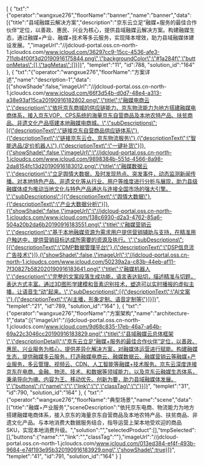 [
	{
		"txt":"{\"operator\":\"wangxue276\",\"floorName\":\"banner\",\"name\":\"banner\",\"data\":[{\"title\":\"县域融媒云解决方案\",\"description\":\"京东云立足“融媒+服务的最佳合作伙伴”定位，以善政、惠民、兴业为核心，提供县域融媒云解决方案。构建融媒生态，通过融媒+产业、融媒+技术等多云服务，实现降本增效，助力县域融媒体建设发展。\",\"imageUrl\":\"//jdcloud-portal.oss.cn-north-1.jcloudcs.com/www.jcloud.com/36297cc9-15cc-4536-afe3-711db4f00f3d20190916175844.png\",\"backgroundColor\":\"#1a284f\",\"buttonMetas\":[],\"tagMetas\":[]}]}",
		"templet":"11",
		"id":788,
		"solution_id":"164"
	},
	{
		"txt":"{\"operator\":\"wangxue276\",\"floorName\":\"方案详述\",\"name\":\"description-1\",\"data\":[{\"showShade\":false,\"imageUrl\":\"//jdcloud-portal.oss.cn-north-1.jcloudcs.com/www.jcloud.com/66f3d54b-d0d7-48e4-a313-a38e93af15ca20190916182802.png\",\"title\":\"融媒电商云\",\"description\":\"依托京东商城的供应链能力、京东物流能力为地方搭建融媒电商体系，接入京东VOP、CPS系统的海量京东自营商品及本地农特产品、扶贫商品、非遗文化产品搭建本地融媒电商城。\",\"subDescriptions\":[{\"descriptionText\":\"链接京东自营商品供应链体系\"},{\"descriptionText\":\"链接京东云仓、京东物流服务\"},{\"descriptionText\":\"智能选品/定价机器人\"},{\"descriptionText\":\"一键补货\"}]},{\"showShade\":false,\"imageUrl\":\"//jdcloud-portal.oss.cn-north-1.jcloudcs.com/www.jcloud.com/9898384b-551d-4566-8a98-2da8154fc13d20190916183012.png\",\"title\":\"融媒数据云\",\"description\":\"立足舆情大数据，及时发现热点、突发事件，动态监测新闻传播。对本地特色产品、非遗文化等从行业、用户等维度进行分析与展现，助力县级融媒体成为推动当地文化与特色产品通达与连接全国市场的强大引擎。\",\"subDescriptions\":[{\"descriptionText\":\"舆情大数据\"},{\"descriptionText\":\"产业大数据分析\"}]},{\"showShade\":false,\"imageUrl\":\"//jdcloud-portal.oss.cn-north-1.jcloudcs.com/www.jcloud.com/138c6930-d2a3-4762-85a6-504a20b2da6b20190916183551.png\",\"title\":\"融媒营销云\",\"description\":\"基于本地融媒资源为需求用户提供营销辅助与支持，在精准用户触达中，提供营销目标达成所需要的资源及执行。\",\"subDescriptions\":[{\"descriptionText\":\"DMP数据管理平台\"},{\"descriptionText\":\"DSP信息流广告技术\"}]},{\"showShade\":false,\"imageUrl\":\"//jdcloud-portal.oss.cn-north-1.jcloudcs.com/www.jcloud.com/50239a2a-c83b-44eb-af11-7f30827b582020190916183641.png\",\"title\":\"融媒机器人\",\"description\":\"完整的文案段落生成功能，语言表达贴切，描述精准与切题，表达方式丰富。通过3D图形学建模和音素识别技术，塑造可以实时播报的虚拟主播，让语音生“动”起来。\",\"subDescriptions\":[{\"descriptionText\":\"AI文案\"},{\"descriptionText\":\"AI主播，形象定制、语音定制等\"}]}]}",
		"templet":"21",
		"id":789,
		"solution_id":"164"
	},
	{
		"txt":"{\"operator\":\"wangxue276\",\"floorName\":\"方案架构\",\"name\":\"architecture-1\",\"data\":[{\"imageUrl\":\"//jdcloud-portal.oss.cn-north-1.jcloudcs.com/www.jcloud.com/9d68c835-17eb-46a7-a64b-69a22c3046cc20190916183829.png\",\"title\":\"县域融媒云总体框架\",\"descriptionDetail\":\"京东云立足“融媒+服务的最佳合作伙伴”定位，以善政、惠民、兴业服务为核心，提供差异化解决方案，对融媒体运营进行赋能。构建融媒生态，提供融媒多云服务，打造融媒电商云、融媒数据云、融媒营销云等融媒+产业服务，多云管理、视频云、CDN、人工智能等融媒+技术服务。京东云深度连接京东在电商、金融、物流、技术、和数据等领域能力，以及京东云融媒生态体系，秉承导向为魂、内容为王、移动优先、创新为要，助力县域融媒体发展。\",\"buttons\":{\"name\":\"\",\"link\":\"\",\"classTag\":\"\"}}]}",
		"templet":"31",
		"id":790,
		"solution_id":"164"
	},
	{
		"txt":"{\"operator\":\"wangxue276\",\"floorName\":\"典型场景\",\"name\":\"scene\",\"data\":[{\"title\":\"融媒+产业服务\",\"sceneDescription\":\"依托京东电商、物流能力为地方搭建融媒电商体系，接入京东的海量京东自营商品及本地农特产品、扶贫商品、非遗文化产品。与本地消费大数据服务结合，指导运营上架本地受欢迎的商品SKU，实现本地消费升级。\",\"solution\":\"\",\"selectedProduct\":[],\"tmpSelected\":[],\"buttons\":{\"name\":\"\",\"link\":\"\",\"classTag\":\"\"},\"imageUrl\":\"//jdcloud-portal.oss.cn-north-1.jcloudcs.com/www.jcloud.com/013ed384-ef4f-493b-9684-e74f193e95b320190916183929.png\",\"showShade\":true}]}",
		"templet":"41",
		"id":791,
		"solution_id":"164"
	}
]